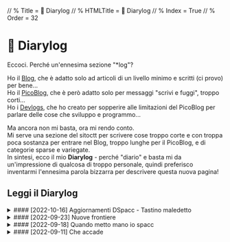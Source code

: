 // % Title = 📅 Diarylog
// % HTMLTitle = <span class="twa twa-📅">📅</span> Diarylog
// % Index = True
// % Order = 32

# <span class="twa twa-📅">📅</span> Diarylog

Eccoci. Perché un'ennesima sezione "*log"?

Ho il [Blog](./Categories/Blog.html), che è adatto solo ad articoli di un livello minimo e scritti (ci provo) per bene...  
Ho il [PicoBlog](./PicoBlog.html), che è però adatto solo per messaggi "scrivi e fuggi", troppo corti...  
Ho i [Devlogs](./Devlogs.html), che ho creato per sopperire alle limitazioni del PicoBlog per parlare delle cose che sviluppo e programmo...

Ma ancora non mi basta, ora mi rendo conto.  
Mi serve una sezione del sitoctt per scrivere cose troppo corte e con troppa poca sostanza per entrare nel Blog, troppo lunghe per il PicoBlog, e di categorie sparse e variegate.  
In sintesi, ecco il mio **Diarylog** - perché "diario" e basta mi da un'impressione di qualcosa di troppo personale, quindi preferisco inventarmi l'ennesima parola bizzarra per descrivere questa nuova pagina!

## Leggi il Diarylog

<div markdown="1" class="BorderBoxContainer">

<details markdown="1"><summary>
#### [2022-10-16] Aggiornamenti DSpacc - Tastino maledetto </summary>

Un mesetto fa, nel [post del 18 ottobre](#-2022-09-18-Quando-metto-mano-i), avevo brevemente detto che fosse il DSpacc, e che nuovo guaio avessi combinato.  
Beh, stavolta ho fatto pure di peggio; per capire le proporzioni, è bene rispolverare un secondo cosa avevo scritto.

La schedina che menzionai è arrivata, la modifica software per migliorarla funziona, e io sto ancora esplorando un po' il tutto. Avrò tempo di parlare di ogni cosa in un lungo articolo, che già sto scrivendo (ma non so quanto ancora mi ci vuole).  
Ciò di cui è importante parlare adesso è di un problema sorto.. non so neanche io esattamente quando, ma l'ho notato solo adesso: il tasto dorsale L dava qualche problemino.

Vedevo che premere le combinazioni di tasti per accedere ai menu di sistema della flashcart non sortiva effetti. Insospettendomi, decido di scaricare un homebrew per testare i tasti, Diagnose (che si può reperire da [GameBrew.org](https://www.gamebrew.org/wiki/Diagnose){[:MdTgtBlank:]} [[pag. archiviata](https://web.archive.org/web/20220818023822/https://www.gamebrew.org/wiki/Diagnose){[:MdTgtBlank:]}]), ed effettivamente confermo che il tastino L non risponde agli input.

Sulla chat di Nlhlehde mi consigliano di immergere il tasto in alcol per pulirlo, e poi di fargli fare esercizio - oppure, nel caso io avessi voluto ripararlo correttamente, dissaldare il bottone e metterne uno nuovo.  
In quel momento mi scoccio di aprire la console, ma vedo che due minuti di esercizio fanno magicamente tornare a funzionare il tasto. Lo stato di funzionamento, in realtà, dura appena qualche minuto, e sul momento era comunque discutibile: in media, 1 click su 3 veniva registrato.

Oggi decido finalmente di rismontare il DSpacc, per vedere di fare il servizio al tastino. Con mia sorpresa, vedo che questo è come rialzato dal lato; uno dei tanti pin GND si è dissaldato, mentre l'unico che chiude l'altro lato del circuito, si nota appena, si è spezzato.

![Foto macro del tasto rialzato.]([staticoso:Folder:Assets:AbsoluteRoot]/Media/Misc/DSpacc-Shoulder-Macro-Front.avif)

Ora, non si può dire se i problemi a registrare le pressioni fossero dovute al tasto fracassato esternamente, oppure a problemi interni che non centrano nulla con il malfunzionamento iniziale del tasto (e la distruzione finale è avvenuta a causa del mio premere il bottone un centinaio di volte al minuto per farlo esercitare).. quel che è certo è che non basta l'alcol per sistemare 😅.

Inizialmente, tento di saldare appena il giusto sopra la gambetta spezzata, cosa che dovrebbe di per sé risolvere il problema; purtroppo, il lato dei pin è così corto, e il bottone in una posizione così scomoda (visto che parliamo di un tasto dorsale), che la saldatura sul mio pin tocca un po' affianco e fa corto a massa. La cosa rende il tasto sempre premuto, e quindi è anche peggio (il menu della mia flashcart non si apre se un qualunque tasto è premuto all'avvio!) di cosa avevo prima.  
Provo un po' a sistemare la saldatura, ma no, non riesco a migliorare nulla.

A questo punto, penso di dissaldare il bottoncino, perché tanto ormai... e la cosa va a buon fine, forse per via delle dimensioni del dispositivo SMD, ridotte ma non troppo: la board è rimasta pulita.  
Tempo di prendere un nuovo tastino dai tanti che ho da parte, anche se molto più grande di quello dorsale del DS, e saldarlo.  
Vabbè, basta, mi scoccio di girarci ancora attorno: tento di saldare un filo sul contatto principale, ma lo stagno non attacca. È micidiale la PCB del DSpacc, oh. Provo, riprovo.. e finisce che il pad metallico su cui saldare se ne viene via. Un classicocto, oserei proprio dire, finisce sempre così! 😑

Era meglio un tasto dorsale che funziona con grande fatica, o è meglio non averlo proprio? Non lo so, e non voglio saperlo. Fatto sta che ora dovrò trovare delle soluzioni, ai numerosi problemi frutto di questa storiaccia,...,,,..,
</details>

<details markdown="1"><summary>
#### [2022-09-23] Nuove frontiere </summary>

Da quando qualche giorno fa l'ho scoperto. sto provando quell'epico software che è [TiddlyWiki](https://tiddlywiki.com){[:MdTgtBlank:]}.  
L'ho inizialmente trovato cercando qualcosa per organizzare note in formato ricco, da poter usare per la scuola, e che fosse ovviamente libero.

È un software di wiki, praticamente della stessa categoria di MediaWiki (il software su cui si basa Wikipedia), ma ha caratteristiche molto particolari.  
Innanzitutto, non ha bisogno di un server, è una app che funziona in locale.. ma in che modo assurdo (in positivo)! La app intera con tutti i dati personali è un singolo file HTML che si automodifica, ed è quindi possibile ricopiare e assicurare in un istante un sito intero. Di suo non può salvare i dati, ma bisogna ogni volta scaricare in locale il file HTML modificato, oppure usare dei sistemi di sincronizzazione (io uso Git, supportato in-app).

Se l'ho iniziato ad usare per il solo scopo limitato dello studio scolastico, ma poi in questi giorni sono finita con l'iniziare ad usarlo tanto anche per creare una mia cosiddetta base di conoscenza personale e pubblica, su tutto quello che posso scrivere al volo in un formato di documento non lineare che si adatta benissimo a note piccole e veloci tra loro interconnesse... vuol dire che davvero è interessante.

Un po' mi dispiace dirlo, ma è possibile che una parte del tempo che dedicherei in genere al sitoctt verrà ad esso sottratta, per essere dedicata alla neonata OcttKB - che, a tal proposito, è qui su <https://kb.octt.eu.org>{[:MdTgtBlank:]}.  
Per quanto mi piaccia tutto quello che ho costruito in questi mesi, che infatti continuerà a vivere - sia come posto in cui esprimere il mio stile di design, che come luogo in cui pubblicare contenuti elaborati e mai spezzettati - devo dire che ho trovato uno strumento che riesce ad incanalare bene alcuni miei pensieri, quelli che il sitoctt non può gestire.

Non sto ora a spiegare troppo il lato tecnico dei vantaggi o degli svantaggi di TiddlyWiki, perché parliamo di un software facile da iniziare ad usare, e assolutamente complicatissimo da padroneggiare (mi ci vorrà tempo!).  
Quello che dirò è che: con il suo essere orientato alla disposizione di informazioni in piccoli elementi fondamentali (i _tiddler_), che poi possono essere collegati tra loro per costruire informazioni elaborate - sia con link, che con la trasclusione (quando il contenuto di un elemento appare completamente ricopiato in mezzo ad un altro, cosa che si fa semplicemente scrivendo `{{Nome Elemento}}`) - si presta davvero bene all'organizzazione del pensiero a tutto tondo in generale.

Come bonus, TiddlyWiki si può usare come un generatore di siti statici più tradizionale: si possono scrivere gli elementi in tanti file, ed usare il programma CLI per compilare tutto nel file monolitico sopra descritto. Il sito ufficiale del progetto usa questa tecnica, ma per un sito personale non è necessaria e anzi, annulla il vantaggio che TiddlyWiki ha, di poter essere usato come una app di note moderna: apri, scrivi, tutto è salvato in cloud in automatico.

Il programma CLI però ha una funzione che trovo utile: il poter generare versioni statiche del sito, che non richiedono JavaScript per la navigazione. È ottima cosa, e credo che chiunque abbia un TiddlyWiki pubblico, se ha gli strumenti, dovrebbe impostare un sistema di build per rendere disponibili automaticamente le pagine statiche sul server.
</details>

<details markdown="1"><summary>
#### [2022-09-18] Quando metto mano io spacc </summary>

Dall'altro giorno mi è, diciamo così, tornato alla mente il fatto che ho un [Nintendo DSpacc](https://wikispacc.miraheze.org/wiki/DSpacc){[:MdTgtBlank:]} nel cassetto.

![Il mio DSpacc, che esegue Pokémon Rubino dalla sua cartuccia.](https://static.miraheze.org/wikispaccwiki/thumb/c/c5/DSpacc_Pokemon_Rubino.jpg/960px-DSpacc_Pokemon_Rubino.jpg)

Non mi vergogno ad ammettere che è in disuso, perché l'unica cosa a cui posso giocarci è Pokémon Rubino.  
Ma mica perché è rimasto uno schermo solo! È perché..

**Lo slot DS della console è rotto**
: Non ho ben capito come, ma lo slot 1 si è rotto: alcuni pin sono semplicemente piegati, ma 2 sono proprio mancanti, e questi ultimi sfortunatamente sono alcuni degli importanti, non doppioni come quelli di terra. Quindi, non si gioca a nessuno dei miei giochi DS fisicamente posseduti, né si usa una flashcart.

<meta>

**Quella di Pokémon è l'unica cartuccia GBA che possiedo**
: Del GBA non ho altre cartucce! Questa di Pokémon la ho solo perché la trovai ad una fiera anni fa e, non possedendo alcuna cartuccia GBA ma il DS già rotto all'epoca, decisi di comprarla. L'ho giocata abbastanza, ma vorrei altre cose. Però non ho altre cartucce e nemmeno una flashcart GBA.

Fatto sta che, anche perché dovevo fare una foto per l'articolo di WikiSpacc, l'ho tirato fuori l'altro giorno. Quando lo vedo mi dispiace di non usarlo, ma c'è purtroppo poco da fare.

La mia pazza mente, però, oggi ha richiamato un'idea che, se fossi capace di fare queste cose, forse sarebbe stata anche buona.. ma io sono io.  
Ho pensato: e **se saldassi una flashcart DS al posto dello slot?** La cosa non l'ho pensata proprio dal nulla, l'ho vista tempo fa in una modifica del DS fatta da una persona che fa queste cose per bene. In alcuni video di un anno fa, come [questo](https://invidious.nerdvpn.de/2wxKDzUO23c?t=156){[:MdTgtBlank:]}, si vede proprio che questo DS di altra forma ha una flashcart saldata sulla scheda madre.

Prendo il cacciavite e le punte, e smonto la console. Tutto OK, l'ho fatto almeno 4 volte contando solo il DS Lite.  
Ma poi, mi armo di saldatore.. onestamente dovrebbero togliermi il porto d'armi, considerando i danni che faccio.

La prima cosa che mi trovo a dover fare è dissaldare lo slot. _Ahia_.  
Dopo aver tagliato i punti non elettrici che tenevano fissato lo slot alla scheda madre - che sembravano punti di saldatura, ma non si scioglievano - inizio prima provando a riscaldare tutti i pin pian piano, tirando leggermente fuori lo slot. Ma non va. Allora provo a riscaldare ogni singolo pin e tirare via lo stagno con quello strumento strano che serve per aspirarlo.. ma ne viene su poco e niente. Alla fine torno al metodo iniziale, ma fatto più velocemente e scorrendo.. **che disastro**!

<div class="MediaRow2" markdown="1">
![Foto dell'area in cui c'era lo slot DS.]([staticoso:Folder:Assets:AbsoluteRoot]/Media/Misc/IMG_20220918_170148.avif)
![Foto macro dell'area in cui c'era lo slot DS.]([staticoso:Folder:Assets:AbsoluteRoot]/Media/Misc/IMG_20220918_170157.avif)
</div>

Se ne son venuti via quasi tutti i punti di saldatura, e ora c'è il marrone. Conosco il trucchetto del graffiare via lo strato verde della PCB, per esporre metallo pulito su cui saldare, ma qui proprio non c'è spazio. Su questa scheda è tutto messo vicino, non c'è il minimo spazio di manovra.

Ci sono dei piccolissimi buchini con il diametro conduttivo attorno (largo appena quanto un singolo filino di rame), tipo testpoint, che in effetti sembrano essere collegati a dove erano collegati i pad di saldatura che ho distrutto. Giusto per, provo a saldare lì sopra, ma non c'è assolutamente da fare. Quelli son piccoli e non c'è spazio buono attorno, quindi lo stagno non si deposita.

Ho solo perso tempo, e ridimostratami che proprio non son capace a fare lavori di saldatura che vadano oltre il collegare 2 fili su pad enormi (cosa che comunque faccio male, con un lavoro sporco).  
Comprerò una flashcart GBA adesso, e la userò.. per avviare software DS. Con mia sorpresa, è possibile, e magari ne parlerò la prossima volta.
</details>

<details markdown="1"><summary>
#### [2022-09-11] Che accade </summary>
Questi ultimi 7 giorni, davvero poco è stato detto o fatto qui sul sitoctt.  
Ho creato questa sezione per usarla come diario generico, ma solo ora sto scrivendo qualcosa.

Innanzitutto, a me l'altro ieri è iniziata di nuovo la scuola.  
È ancora troppo presto perché arrivi a rubarmi tempo di pomeriggio, ma la mattina comunque la storia è un po' quella che è. Così come anche il casino di quando si ricomincia è sempre lo stesso, con gli orari sballati e in generale ancora le vacanze per la testa.  
Per questi fattori, di tempo in totale per fare le cosine ne ho un po' di meno.

Aggiungiamo che, per via di una mia curiosa necessità, negli ultimi giorni ho dovuto iniziare a programmare un [ennesimo nuovo strumento](https://gitlab.com/octospacc/links){[:MdTgtBlank:]}... non inizio a blaterare sulla cosa in sé, perché questa sezione è per tutto tranne che le mie avventure di sviluppo, però i travagli si possono raccontare: ho iniziato a sviluppare giovedì, ed ho avuto uno strumento minimo funzionante solo ieri sera.  
Tutto questo, perché ho voluto esagerare con l'idea (come mio solito), e perché tutti i pomeriggi da giovedì a domenica, fino a sera presto, ero [in fiera](./PicoBlog.html#-2022-09-11-La-fiera) e, tornando a casa stanca, la voglia di programmare era scarsa.

A questo mix aggiungiamo un'altra distrazione: dopo 5 anni, è uscito un nuovo capitolo della saga di Splatoon, e quindi c'è poco da fare, si deve giocare. Sto cercando comunque, dopo una breve analisi, di non giocarci troppo, tentare di centellinarlo più possibile per non consumarlo subito.  
Oggi non ci ho proprio giocato, per esempio, e credo che finirò la serata senza; ma forse è perché oggi ho avuto esperimenti da fare per quanto riguarda il dumpare i libri digitali di scuola, per averli senza DRM.  
A proposito, quando avrò finito la storia ed avrò provato anche un minimo sindacale di multiplayer, pubblicherò una recensione del gioco, che sto già scrivendo strada facendo.

All'inizio il giochino ho provato a metterlo su emulatore per PC, ma tra glitch (che verranno presto risolti), un po' di lag, e l'impossibilità di giocare via dalla scrivania decentemente, ho dovuto provare sull'hardware reale.  
La mia console Switch, però, era da ormai 7 mesi a lavorare come server. Basta, Spoon è vitale: rimetto fuori il Raspino.

Non ho ancora rimesso tutti i miei software, ma gli importanti (SpaccCraft e i miei bot) ci sono. Ho anche messo una cosina nuova, qbittorrent, che si occupa di seminare un po' alcuni torrent anche quando il mio PC è spento.  
Devo anche risistemare alcune cose riguardanti i backup, per alcuni miei bot, ci vuole un po'.
</details>

</div>
